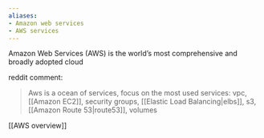 ```yaml
---
aliases: 
- Amazon web services
- AWS services
---
```


Amazon Web Services (AWS) is the world’s most comprehensive and broadly adopted cloud

reddit comment:
> Aws is a ocean of services, focus on the most used services: vpc, [[Amazon EC2]], security groups, [[Elastic Load Balancing|elbs]], s3, [[Amazon Route 53|route53]], volumes

[[AWS overview]]